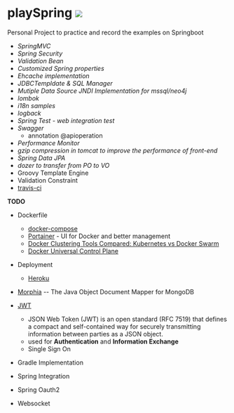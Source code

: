 # playSpring <img src="https://api.travis-ci.org/Prussia/playSpring.svg?branch=master"/>
Personal Project to practice and record the examples on Springboot

- *SpringMVC*
- *Spring Security*  
- *Validation Bean* 
- *Customized Spring properties*
- *Ehcache implementation* 
- *JDBCTempldate & SQL Manager* 
- *Mutiple Data Source JNDI Implementation for mssql/neo4j*
- *lombok*
- *i18n samples*
- *logback*
- *Spring Test - web integration test*
- *Swagger* 
	* annotation @apioperation
- *Performance Monitor* 
- *gzip compression in tomcat to improve the performance of front-end*
- *Spring Data JPA*
- *dozer to transfer from PO to VO* 
- Groovy Template Engine
- Validation Constraint
- [travis-ci](https://travis-ci.org/)

**TODO**

- Dockerfile
	* [docker-compose](https://docs.docker.com/compose/overview/)
	* [Portainer](http://strl099020:9000/#/) - UI for Docker and better management
	* [Docker Clustering Tools Compared: Kubernetes vs Docker Swarm ](https://technologyconversations.com/2015/11/04/docker-clustering-tools-compared-kubernetes-vs-docker-swarm/)
	* [Docker Universal Control Plane](https://docs.docker.com/datacenter/ucp/2.0/guides/)

- Deployment
	* [Heroku](https://docs.travis-ci.com/user/deployment/heroku/)
- [Morphia](https://mongodb.github.io/morphia/) -- The Java Object Document Mapper for MongoDB 
- [JWT](https://jwt.io/introduction/)
	* JSON Web Token (JWT) is an open standard (RFC 7519) that defines a compact and self-contained way for securely transmitting information between parties as a JSON object.
	* used for **Authentication** and **Information Exchange**
	* Single Sign On
- Gradle Implementation
- Spring Integration
- Spring Oauth2    
- Websocket         